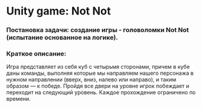  # Unity game: Not Not
 ### Постановка задачи: создание игры - головоломки Not Not (испытание основанное на логике).

 ### Краткое описание:
Игра представляет из себя куб с четырьмя  сторонами, причем в кубе даны команды, выполняя которые мы направляем нашего персонажа в нужном направлении (вверх, вниз, налево или направо), и таким образом — к победе. Пройдя все двери на уровне игрок побеждает и переходит на следующий уровень. Каждое прохождение ограничено по времени.
